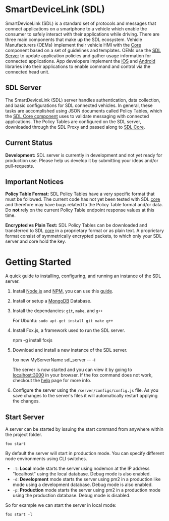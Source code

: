 # SmartDeviceLink (SDL)

SmartDeviceLink (SDL) is a standard set of protocols and messages that connect applications on a smartphone to a vehicle which enable the consumer to safely interact with their applications while driving.  There are three main components that make up the SDL ecosystem. Vehicle Manufacturers (OEMs) implement their vehicle HMI with the  [Core](https://github.com/smartdevicelink/sdl_core) component based on a set of guidelines and templates. OEMs use the [SDL Server](https://github.com/smartdevicelink/sdl_server) to update application policies and gather usage information for connected applications. App developers implement the [iOS](https://github.com/smartdevicelink/sdl_ios) and [Android](https://github.com/smartdevicelink/sdl_android) libraries into their applications to enable command and control via the connected head unit.

## SDL Server

The SmartDeviceLink (SDL) server handles authentication, data collection, and basic configurations for SDL connected vehicles.  In general, these tasks are accomplished using JSON documents called Policy Tables, which the [SDL Core component](https://github.com/smartdevicelink/sdl_core) uses to validate messaging with connected applications. The Policy Tables are configured on the SDL server, downloaded through the SDL Proxy and passed along to [SDL Core](https://github.com/smartdevicelink/sdl_core).

## Current Status

**Development:**  SDL server is currently in development and not yet ready for production use.  Please help us develop it by submitting your ideas and/or pull-requests.

## Important Notices
**Policy Table Format:** SDL Policy Tables have a very specific format that must be followed.  The current code has not yet been tested with SDL [core](https://github.com/smartdevicelink/sdl_core) and therefore may have bugs related to the Policy Table format and/or data.  Do **not** rely on the current Policy Table endpoint response values at this time.

**Encrypted vs Plain Text:** SDL Policy Tables can be downloaded and transferred to SDL [core](https://github.com/smartdevicelink/sdl_core) in a proprietary format or as plain text.  A proprietary format consist of symmetrically encrypted packets, to which only your SDL server and core hold the key.

# Getting Started
A quick guide to installing, configuring, and running an instance of the SDL server.

  1. Install [Node.js](http://nodejs.org/) and [NPM](https://www.npmjs.org/), you can use this [guide](https://github.com/smartdevicelink/sdl_server/wiki/Install-Node.js).
  2. Install or setup a [MongoDB](http://docs.mongodb.org/manual/installation/) Database.
  4. Install the dependancies:  `git`, `make`, and `g++`
  
       For Ubuntu: `sudo apt-get install git make g++` 
 
  3. Install Fox.js, a framework used to run the SDL server.

        npm -g install foxjs
 
  4. Download and install a new instance of the SDL server.
    
        fox new MyServerName sdl_server -- -i

      The server is now started and you can view it by going to [localhost:3000](http://localhost:3000) in your browser.  If the fox command does not work, checkout the [help](https://github.com/smartdevicelink/sdl_server/wiki/Help#fox_is_not_installed_error_message_in_Linux) page for more info.

  5. Configure the server using the `/server/configs/config.js` file.  As you save changes to the server's files it will automatically restart applying the changes.


## Start Server
A server can be started by issuing the start command from anywhere within the project folder.

    fox start

By default the server will start in production mode.  You can specify different node environments using CLI switches.

* `-l`:  **Local** mode starts the server using nodemon at the IP address "localhost" using the local database.  Debug mode is also enabled.
* `-d`:  **Development** mode starts the server using pm2 in a production like mode using a development database.  Debug mode is also enabled.
* `-p`:  **Production** mode starts the server using pm2 in a production mode using the production database.  Debug mode is disabled.

So for example we can start the server in local mode:

    fox start -l
